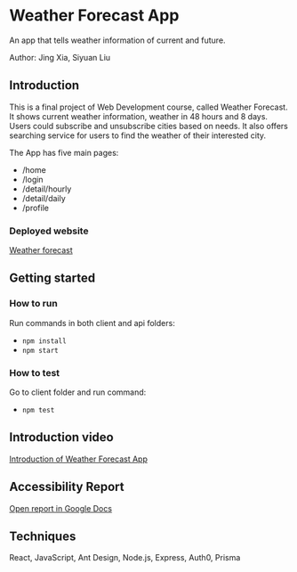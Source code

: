 # Weather Forecast App
An app that tells weather information of current and future.  

Author: Jing Xia, Siyuan Liu

## Introduction
This is a final project of Web Development course, called Weather Forecast. It shows current weather information, weather in 48 hours and 8 days. Users could subscribe and unsubscribe cities based on needs. It also offers searching service for users to find the weather of their interested city.   

The App has five main pages:
- /home
- /login
- /detail/hourly
- /detail/daily
- /profile

### Deployed website
[Weather forecast](https://assignment-03-jing-xia.vercel.app/home)

## Getting started
### How to run
Run commands in both client and api folders:
- `npm install`
- `npm start`

### How to test
Go to client folder and run command:
- `npm test`

## Introduction video
[Introduction of Weather Forecast App](https://youtu.be/k-8Argum76o)

## Accessibility Report
[Open report in Google Docs](https://drive.google.com/file/d/10NSusH_0mOUoDjgcFbSR7btLGE0xsWc4/view?usp=sharing)

## Techniques
React, JavaScript, Ant Design, Node.js, Express, Auth0, Prisma
